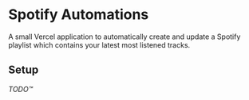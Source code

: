 # Spotify Automations

A small Vercel application to automatically create and update a Spotify playlist which contains your latest most listened tracks.

## Setup

*TODO™*
